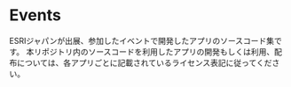 # Events

ESRIジャパンが出展、参加したイベントで開発したアプリのソースコード集です。
本リポジトリ内のソースコードを利用したアプリの開発もしくは利用、配布については、各アプリごとに記載されているライセンス表記に従ってください。